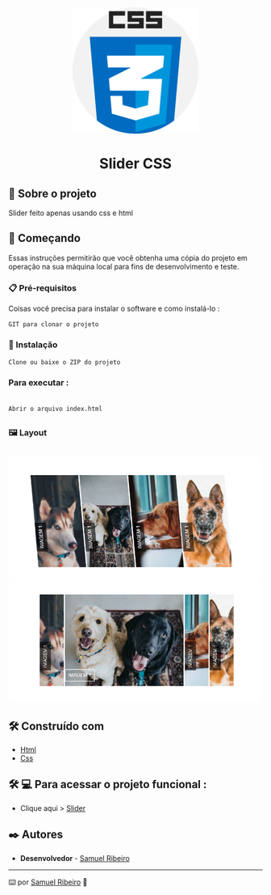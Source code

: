 <p align='center'><img width='250' src="./assets/.github/logo.png"></p>
<h1 align='center'>Slider CSS</h1>
<p align='center'>
</p>

## 🚀 Sobre o projeto

Slider feito apenas usando css e html


## 🚀 Começando

Essas instruções permitirão que você obtenha uma cópia do projeto em operação na sua máquina local para fins de desenvolvimento e teste.

### 📋 Pré-requisitos

Coisas você precisa para instalar o software e como instalá-lo :

```
GIT para clonar o projeto
```

### 🔧 Instalação

```
Clone ou baixe o ZIP do projeto
```

### Para executar :

```

Abrir o arquivo index.html

```

## <h3> 🖼️ Layout</h3>

<br>

 <img src="./assets/.github/layout1.png">
    <br>
 <img src="./assets/.github/layout2.png">
    <br>


## 🛠️ Construído com

- [Html](https://developer.mozilla.org/pt-BR/docs/Web/HTML/) 
- [Css](https://www.w3schools.com/css/)


## 🛠 💻 Para acessar o projeto funcional :

<p>

- Clique aqui > [Slider](https://meu-slider.netlify.app/)

<p>

## ✒️ Autores

- **Desenvolvedor** - [Samuel Ribeiro](https://github.com/samuelrrs)

---

⌨️ por [Samuel Ribeiro](https://github.com/samuelrrs) 🚀
```
